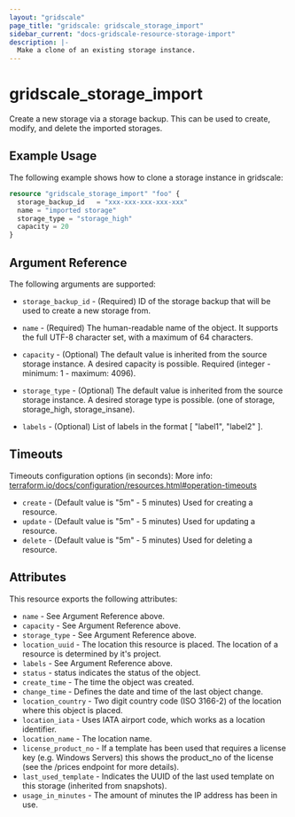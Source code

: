 ```yaml
---
layout: "gridscale"
page_title: "gridscale: gridscale_storage_import"
sidebar_current: "docs-gridscale-resource-storage-import"
description: |-
  Make a clone of an existing storage instance.
---
```


# gridscale_storage_import

Create a new storage via a storage backup. This can be used to create, modify, and delete the imported storages.

## Example Usage

The following example shows how to clone a storage instance in gridscale:

```terraform
resource "gridscale_storage_import" "foo" {
  storage_backup_id   = "xxx-xxx-xxx-xxx-xxx"
  name = "imported storage"
  storage_type = "storage_high"
  capacity = 20
}
```

## Argument Reference

The following arguments are supported:

* `storage_backup_id` - (Required) ID of the storage backup that will be used to create a new storage from.

* `name` - (Required) The human-readable name of the object. It supports the full UTF-8 character set, with a maximum of 64 characters.

* `capacity` - (Optional) The default value is inherited from the source storage instance. A desired capacity is possible. Required (integer - minimum: 1 - maximum: 4096).

* `storage_type` - (Optional) The default value is inherited from the source storage instance. A desired storage type is possible. (one of storage, storage_high, storage_insane).

* `labels` - (Optional) List of labels in the format [ "label1", "label2" ].

## Timeouts

Timeouts configuration options (in seconds):
More info: [terraform.io/docs/configuration/resources.html#operation-timeouts](https://www.terraform.io/docs/configuration/resources.html#operation-timeouts)

* `create` - (Default value is "5m" - 5 minutes) Used for creating a resource.
* `update` - (Default value is "5m" - 5 minutes) Used for updating a resource.
* `delete` - (Default value is "5m" - 5 minutes) Used for deleting a resource.

## Attributes

This resource exports the following attributes:

* `name` - See Argument Reference above.
* `capacity` - See Argument Reference above.
* `storage_type` - See Argument Reference above.
* `location_uuid` - The location this resource is placed. The location of a resource is determined by it's project.
* `labels` - See Argument Reference above.
* `status` - status indicates the status of the object.
* `create_time` - The time the object was created.
* `change_time` - Defines the date and time of the last object change.
* `location_country` - Two digit country code (ISO 3166-2) of the location where this object is placed.
* `location_iata` - Uses IATA airport code, which works as a location identifier.
* `location_name` - The location name.
* `license_product_no` - If a template has been used that requires a license key (e.g. Windows Servers) this shows the product_no of the license (see the /prices endpoint for more details).
* `last_used_template` - Indicates the UUID of the last used template on this storage (inherited from snapshots).
* `usage_in_minutes` - The amount of minutes the IP address has been in use.
